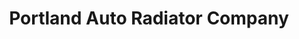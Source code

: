 ---
title: "Portland Auto Radiator Company"
url: /portland/portland-auto-radiator-company/
shop: car repair
---